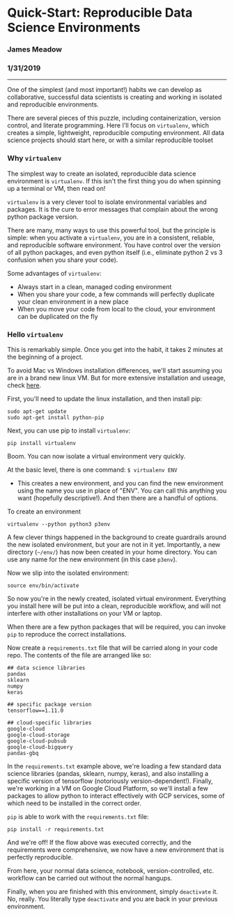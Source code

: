 
# Quick-Start: Reproducible Data Science Environments 
 
### James Meadow 
### 1/31/2019 

-----------------



One of the simplest (and most important!) habits we can develop as collaborative, successful data scientists is creating and working in isolated and reproducible environments. 

There are several pieces of this puzzle, including containerization, version control, and literate programming. Here I'll focus on `virtualenv`, which creates a simple, lightweight, reproducible computing environment. All data science projects should start here, or with a similar reproducible toolset

### Why `virtualenv` 

The simplest way to create an isolated, reproducible data science environment is `virtualenv`. If this isn't the first thing you do when spinning up a terminal or VM, then read on! 

`virtualenv` is a very clever tool to isolate environmental variables and packages. It is the cure to error messages that complain about the wrong python package version. 

There are many, many ways to use this powerful tool, but the principle is simple: when you activate a `virtualenv`, you are in a consistent, reliable, and reproducible software environment. You have control over the version of all python packages, and even python itself (i.e., eliminate python 2 vs 3 confusion when you share your code). 

Some advantages of `virtualenv`: 

* Always start in a clean, managed coding environment 
* When you share your code, a few commands will perfectly duplicate your clean environment in a new place 
* When you move your code from local to the cloud, your environment can be duplicated on the fly



### Hello `virtualenv`


This is remarkably simple. Once you get into the habit, it takes 2 minutes at the beginning of a project. 

To avoid Mac vs Windows installation differences, we'll start assuming you are in a brand new linux VM. But for more extensive installation and useage, check [here](https://virtualenv.pypa.io/en/latest/).  

First, you'll need to update the linux installation, and then install pip: 

``` 
sudo apt-get update 
sudo apt-get install python-pip
```

Next, you can use pip to install `virtualenv`: 

```
pip install virtualenv 
``` 

Boom. You can now isolate a virtual environment very quickly. 


At the basic level, there is one command: `$ virtualenv ENV`

* This creates a new environment, and you can find the new environment using the name you use in place of "ENV". You can call this anything you want (hopefully descriptive!). And then there are a handful of options. 

To create an environment 

```
virtualenv --python python3 p3env 
```

A few clever things happened in the background to create guardrails around the new isolated environment, but your are not in it yet. 
Importantly, a new directory (`~/env/`) has now been created in your home directory. You can use any name for the new environment (in this case `p3env`). 


Now we slip into the isolated environment: 

```
source env/bin/activate 
```

So now you're in the newly created, isolated virtual environment. Everything you install here will be put into a clean, reproducible workflow, and will not interfere with other installations on your VM or laptop. 

When there are a few python packages that will be required, you can invoke `pip` to reproduce the correct installations. 

Now create a `requirements.txt` file that will be carried along in your code repo. The contents of the file are arranged like so: 

```
## data science libraries 
pandas
sklearn
numpy 
keras

## specific package version 
tensorflow==1.11.0 

## cloud-specific libraries 
google-cloud 
google-cloud-storage
google-cloud-pubsub
google-cloud-bigquery
pandas-gbq
```

In the `requirements.txt` example above, we're loading a few standard data science libraries (pandas, sklearn, numpy, keras), and also installing a specific version of tensorflow (notoriously version-dependent!). Finally, we're working in a VM on Google Cloud Platform, so we'll install a few packages to allow python to interact effectively with GCP services, some of which need to be installed in the correct order. 

`pip` is able to work with the `requirements.txt` file: 

```
pip install -r requirements.txt
```


And we're off! If the flow above was executed correctly, and the requirements were comprehensive, we now have a new environment that is perfectly reproducible. 

From here, your normal data science, notebook, version-controlled, etc. workflow can be carried out without the normal hangups. 

Finally, when you are finished with this environment, simply `deactivate` it. No, really. You literally type `deactivate` and you are back in your previous environment. 











